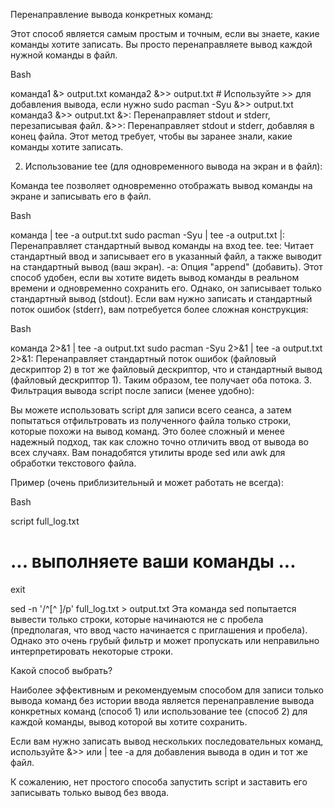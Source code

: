 Перенаправление вывода конкретных команд:

Этот способ является самым простым и точным, если вы знаете, какие команды хотите записать. Вы просто перенаправляете вывод каждой нужной команды в файл.

Bash

команда1 &> output.txt
команда2 &>> output.txt  # Используйте >> для добавления вывода, если нужно
sudo pacman -Syu &>> output.txt
команда3 &>> output.txt
&>: Перенаправляет stdout и stderr, перезаписывая файл.
&>>: Перенаправляет stdout и stderr, добавляя в конец файла.
Этот метод требует, чтобы вы заранее знали, какие команды хотите записать.

2. Использование tee (для одновременного вывода на экран и в файл):

Команда tee позволяет одновременно отображать вывод команды на экране и записывать его в файл.

Bash

команда | tee -a output.txt
sudo pacman -Syu | tee -a output.txt
|: Перенаправляет стандартный вывод команды на вход tee.
tee: Читает стандартный ввод и записывает его в указанный файл, а также выводит на стандартный вывод (ваш экран).
-a: Опция "append" (добавить).
Этот способ удобен, если вы хотите видеть вывод команды в реальном времени и одновременно сохранить его. Однако, он записывает только стандартный вывод (stdout). Если вам нужно записать и стандартный поток ошибок (stderr), вам потребуется более сложная конструкция:

Bash

команда 2>&1 | tee -a output.txt
sudo pacman -Syu 2>&1 | tee -a output.txt
2>&1: Перенаправляет стандартный поток ошибок (файловый дескриптор 2) в тот же файловый дескриптор, что и стандартный вывод (файловый дескриптор 1). Таким образом, tee получает оба потока.
3. Фильтрация вывода script после записи (менее удобно):

Вы можете использовать script для записи всего сеанса, а затем попытаться отфильтровать из полученного файла только строки, которые похожи на вывод команд. Это более сложный и менее надежный подход, так как сложно точно отличить ввод от вывода во всех случаях. Вам понадобятся утилиты вроде sed или awk для обработки текстового файла.

Пример (очень приблизительный и может работать не всегда):

Bash

script full_log.txt
# ... выполняете ваши команды ...
exit

sed -n '/^[^ ]/p' full_log.txt > output.txt
Эта команда sed попытается вывести только строки, которые начинаются не с пробела (предполагая, что ввод часто начинается с приглашения и пробела). Однако это очень грубый фильтр и может пропускать или неправильно интерпретировать некоторые строки.

Какой способ выбрать?

Наиболее эффективным и рекомендуемым способом для записи только вывода команд без истории ввода является перенаправление вывода конкретных команд (способ 1) или использование tee (способ 2) для каждой команды, вывод которой вы хотите сохранить.

Если вам нужно записать вывод нескольких последовательных команд, используйте &>> или | tee -a для добавления вывода в один и тот же файл.

К сожалению, нет простого способа запустить script и заставить его записывать только вывод без ввода.

